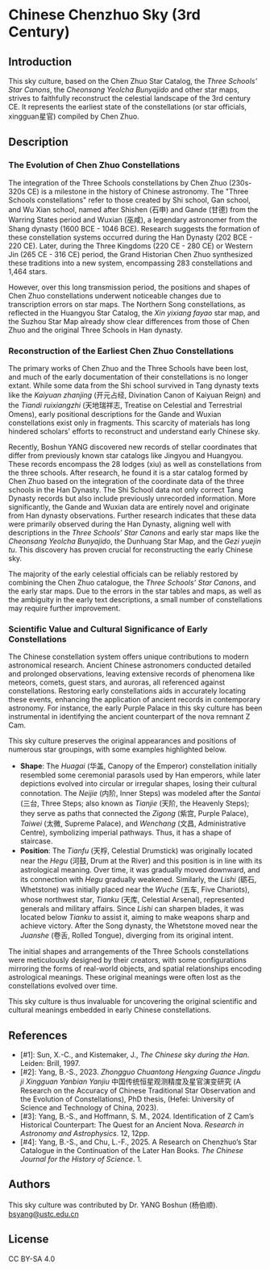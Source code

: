 # Chinese Chenzhuo Sky (3rd Century)

## Introduction

This sky culture, based on the Chen Zhuo Star Catalog, the *Three Schools’ Star Canons*, the *Cheonsang Yeolcha Bunyajido* and other star maps, strives to faithfully reconstruct the celestial landscape of the 3rd century CE. It represents the earliest state of the constellations (or star officials, xingguan星官) compiled by Chen Zhuo.

## Description

### The Evolution of Chen Zhuo Constellations

The integration of the Three Schools constellations by Chen Zhuo (230s-320s CE) is a milestone in the history of Chinese astronomy. The "Three Schools constellations" refer to those created by Shi school, Gan school, and Wu Xian school, named after Shishen (石申) and Gande (甘德) from the Warring States period and Wuxian (巫咸), a legendary astronomer from the Shang dynasty (1600 BCE - 1046 BCE). Research suggests the formation of these constellation systems occurred during the Han Dynasty (202 BCE - 220 CE). Later, during the Three Kingdoms (220 CE - 280 CE) or Western Jin (265 CE - 316 CE) period, the Grand Historian Chen Zhuo synthesized these traditions into a new system, encompassing 283 constellations and 1,464 stars.

However, over this long transmission period, the positions and shapes of Chen Zhuo constellations underwent noticeable changes due to transcription errors on star maps. The Northern Song constellations, as reflected in the Huangyou Star Catalog, the *Xin yixiang fayao* star map, and the Suzhou Star Map already show clear differences from those of Chen Zhuo and the original Three Schools in Han dynasty.

### Reconstruction of the Earliest Chen Zhuo Constellations

The primary works of Chen Zhuo and the Three Schools have been lost, and much of the early documentation of their constellations is no longer extant. While some data from the Shi school survived in Tang dynasty texts like the *Kaiyuan zhanjing* (开元占经, Divination Canon of Kaiyuan Reign) and the *Tiandi ruixiangzhi* (天地瑞祥志, Treatise on Celestial and Terrestrial Omens), early positional descriptions for the Gande and Wuxian constellations exist only in fragments. This scarcity of materials has long hindered scholars' efforts to reconstruct and understand early Chinese sky.

Recently, Boshun YANG discovered new records of stellar coordinates that differ from previously known star catalogs like Jingyou and Huangyou. These records encompass the 28 lodges (xiu) as well as constellations from the three schools. After research, he found it is a star catalog formed by Chen Zhuo based on the integration of the coordinate data of the three schools in the Han Dynasty. The Shi School data not only correct Tang Dynasty records but also include previously unrecorded information. More significantly, the Gande and Wuxian data are entirely novel and originate from Han dynasty observations. Further research indicates that these data were primarily observed during the Han Dynasty, aligning well with descriptions in the *Three Schools’ Star Canons* and early star maps like the *Cheonsang Yeolcha Bunyajido*, the Dunhuang Star Map, and the *Gezi yuejin tu*. This discovery has proven crucial for reconstructing the early Chinese sky.

The majority of the early celestial officials can be reliably restored by combining the Chen Zhuo catalogue, the *Three Schools’ Star Canons*, and the early star maps. Due to the errors in the star tables and maps, as well as the ambiguity in the early text descriptions, a small number of constellations may require further improvement.

### Scientific Value and Cultural Significance of Early Constellations

The Chinese constellation system offers unique contributions to modern astronomical research. Ancient Chinese astronomers conducted detailed and prolonged observations, leaving extensive records of phenomena like meteors, comets, guest stars, and auroras, all referenced against constellations. Restoring early constellations aids in accurately locating these events, enhancing the application of ancient records in contemporary astronomy. For instance, the early Purple Palace in this sky culture has been instrumental in identifying the ancient counterpart of the nova remnant Z Cam.

This sky culture preserves the original appearances and positions of numerous star groupings, with some examples highlighted below.

 - **Shape**: The *Huagai* (华盖, Canopy of the Emperor) constellation initially resembled some ceremonial parasols used by Han emperors, while later depictions evolved into circular or irregular shapes, losing their cultural connotation. The *Neijie* (内阶, Inner Steps) was modeled after the *Santai* (三台, Three Steps; also known as *Tianjie* (天阶, the Heavenly Steps); they serve as paths that connected the *Zigong* (紫宫, Purple Palace), *Taiwei* (太微, Supreme Palace), and *Wenchang* (文昌, Administrative Centre), symbolizing imperial pathways. Thus, it has a shape of staircase.
 - **Position**: The *Tianfu* (天桴, Celestial Drumstick) was originally located near the *Hegu* (河鼓, Drum at the River) and this position is in line with its astrological meaning. Over time, it was gradually moved downward, and its connection with *Hegu* gradually weakened. Similarly, the *Lishi* (砺石, Whetstone) was initially placed near the *Wuche* (五车, Five Chariots), whose northwest star, *Tianku* (天库, Celestial Arsenal), represented generals and military affairs. Since *Lishi* can sharpen blades, it was located below *Tianku* to assist it, aiming to make weapons sharp and achieve victory. After the Song dynasty, the Whetstone moved near the *Juanshe* (卷舌, Rolled Tongue), diverging from its original intent.

The initial shapes and arrangements of the Three Schools constellations were meticulously designed by their creators, with some configurations mirroring the forms of real-world objects, and spatial relationships encoding astrological meanings. These original meanings were often lost as the constellations evolved over time.

This sky culture is thus invaluable for uncovering the original scientific and cultural meanings embedded in early Chinese constellations.

## References

 - [#1]: Sun, X.-C., and Kistemaker, J., *The Chinese sky during the Han*. Leiden: Brill, 1997.
 - [#2]: Yang, B.-S., 2023. *Zhongguo Chuantong Hengxing Guance Jingdu ji Xingguan Yanbian Yanjiu* 中国传统恒星观测精度及星官演变研究 (A Research on the Accuracy of Chinese Traditional Star Observation and the Evolution of Constellations), PhD thesis, (Hefei: University of Science and Technology of China, 2023).
 - [#3]: Yang, B.-S., and Hoffmann, S. M., 2024. Identification of Z Cam’s Historical Counterpart: The Quest for an Ancient Nova. *Research in Astronomy and Astrophysics*. 12, 12pp.
 - [#4]: Yang, B.-S., and Chu, L.-F., 2025. A Research on Chenzhuo’s Star Catalogue in the Continuation of the Later Han Books. *The Chinese Journal for the History of Science*. 1.

## Authors

This sky culture was contributed by Dr. YANG Boshun (杨伯顺). [bsyang@ustc.edu.cn](mailto:bsyang@ustc.edu.cn)

## License

CC BY-SA 4.0
